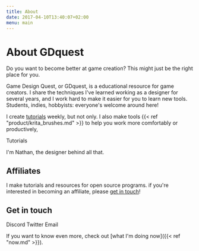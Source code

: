 ```yaml
---
title: About
date: 2017-04-10T13:40:07+02:00
menu: main
---
```


# About GDquest

Do you want to become better at game creation? This might just be the right place for you.

Game Design Quest, or GDquest, is a educational resource for game creators. I share the techniques I've learned working as a designer for several years, and I work hard to make it easier for you to learn new tools. Students, indies, hobbyists: everyone's welcome around here!

I create [tutorials](https://www.youtube.com/channel/UCxboW7x0jZqFdvMdCFKTMsQ) weekly, but not only. I also make tools {{< ref "product/krita_brushes.md" >}} to help you work more comfortably or productively, 

Tutorials

I'm Nathan, the designer behind all that.


## Affiliates

I make tutorials and resources for open source programs. if you're interested in becoming an affiliate, please [get in touch](mailto:nathan@gdquest.com?subject=Affiliate%20partnership)!

## Get in touch

Discord
Twitter
Email

If you want to know even more, check out [what I'm doing now]({{< ref "now.md" >}}).